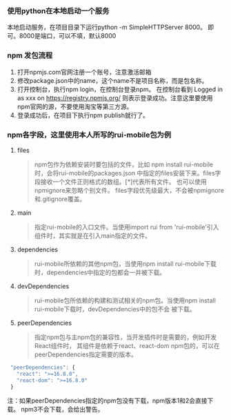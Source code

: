 ### 使用python在本地启动一个服务
本地启动服务，在项目目录下运行python -m SimpleHTTPServer 8000。
即可。8000是端口，可以不填，默认8000

### npm 发包流程
1. 打开npmjs.com官网注册一个账号，注意激活邮箱
2. 修改package.json中的name，这个name不是项目名称，而是包名称。
3. 打开控制台，执行npm login，在控制台登录npm。
   在控制台看到
   Logged in as xxx on https://registry.npmjs.org/
   则表示登录成功。注意这里要使用npm官网的源，不要使用淘宝等第三方源。
4. 登录成功后，在项目下执行npm publish就行了。   

### npm各字段，这里使用本人所写的rui-mobile包为例

1. files
   > npm包作为依赖安装时要包括的文件，比如 npm install rui-mobile 时，会将rui-mobile的packages.json
     中指定的files安装下来。files字段接收一个文件正则格式的数组。[*]代表所有文件。
     也可以使用npmignore来忽略个别文件。
     files字段优先级最大，不会被npmignore和.gitignore覆盖。
2. main
   > 指定rui-mobile的入口文件。当使用import rui from 'rui-mobile'引入组件时，其实就是在引入main指定的文件。

3. dependencies
   > rui-mobile所依赖的其他npm包，当使用npm install rui-mobile下载时，dependencies中指定的包都会一并被下载。
4. devDependencies
   > rui-mobile包所依赖的构建和测试相关的npm包。当使用npm install rui-mobile下载时，devDependencies中的包不会
     被下载。
5. peerDependencies
   > 指定npm包与主npm包的兼容性，当开发插件时是需要的，例如开发React组件时，
     其组件是依赖于react、react-dom npm包的，可以在peerDependencies指定需要的版本。
```jsx
 "peerDependencies": {
   "react": ">=16.8.0",
   "react-dom": ">=16.8.0"
 }
```
注：如果peerDependencies指定的npm包没有下载，npm版本1和2会直接下载。 npm3不会下载，会给出警告。
